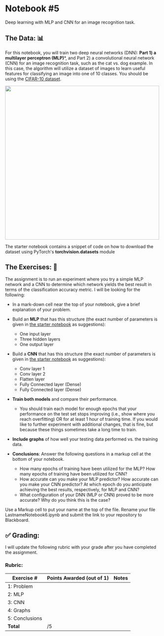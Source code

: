 # Notebook \#5
Deep learning with MLP and CNN for an image recognition task. 

## The Data: 📊

For this notebook, you will train two deep neural networks (DNN): **Part 1) a multilayer perceptron (MLP)***, and Part 2) a convolutional neural network (CNN) for an image recognition task, such as the cat vs. dog example. In this case, the algorithm will utilize a dataset of images to learn useful features for classifying an image into one of 10 classes. You should be using the [CIFAR-10 dataset](https://www.cs.toronto.edu/~kriz/cifar.html).

<div>
<img src="https://analytics.drake.edu/~reza/teaching_hidden/cs167_fall23/notes/images/cifar-10-sprite.png" width=500/>
</div>

The starter notebook contains a snippet of code on how to download the dataset using PyTorch's __torchvision.datasets__ module

## The Exercises: 💪
The assignment is to run an experiment where you try a simple MLP network and a CNN to determine which network yields the best result in terms of the classification accuracy metric. I will be looking for the following:

- In a mark-down cell near the top of your notebook, give a brief explanation of your problem.  
- Build an **MLP** that has this structure (the exact number of parameters is given in [the starter notebook](https://github.com/alimoorreza/CS167-SP25-Notebook-5/blob/main/Notebook5_part1_starter.ipynb) as suggestions):
  - One input layer 
  - Three hidden layers
  - One output layer
- Build a **CNN** that has this structure (the exact number of parameters is given in [the starter notebook](https://github.com/alimoorreza/CS167-SP25-Notebook-5/blob/main/Notebook5_part2_starter.ipynb) as suggestions):
  - Conv layer 1
  - Conv layer 2
  - Flatten layer
  - Fully Connected layer (Dense)
  - Fully Connected layer (Dense)

- **Train both models** and compare their performance.    
    - You should train each model for enough epochs that your performance on the test set stops improving (i.e., show where you reach overfitting)  OR for at least 1 hour of training time. If you would like to further experiment with additional changes, that is fine, but because these things sometimes take a long time to train.

- **Include graphs** of how well your testing data performed vs. the training data.
- **Conclusions**: Answer the following questions in a markup cell at the bottom of your notebook.
    - How many epochs of training have been utilized for the MLP? How many epochs of training have been utilized for CNN?
    - How accurate can you make your MLP predictor? How accurate can you make your CNN predictor? At which epoch do you anticipate achieving the best results, respectively, for MLP and CNN?
    - What configuration of your DNN (MLP or CNN) proved to be more accurate? Why do you think this is the case?

Use a Markup cell to put your name at the top of the file. Rename your file LastnameNotebook6.ipynb and submit the link to your repository to Blackboard.

## :white_check_mark: Grading: 
I will update the following rubric with your grade after you have completed the assignment.
### Rubric:
| Exercise #  | Points Awarded (out of 1)  | Notes |
| --------- | ------------------- | --------- |
| 1: Problem       |        |                 |
| 2: MLP           |        |                 | 
| 3: CNN           |        |                 |
| 4: Graphs        |        |                 | 
| 5: Conclusions   |        |                 |
| <b>Total         |     /5 | </b>            |
